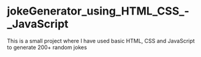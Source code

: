 # jokeGenerator_using_HTML_CSS_-_JavaScript
This is a small project where I have used basic HTML, CSS and JavaScript to generate 200+ random jokes 
